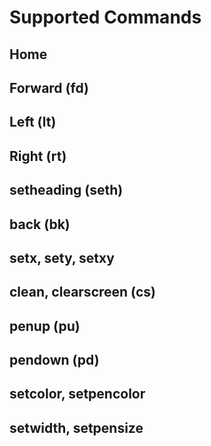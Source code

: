 # Supported Commands

## Home

## Forward (fd)

## Left (lt)

## Right (rt)

## setheading (seth)

## back (bk)

## setx, sety, setxy

## clean, clearscreen (cs)

## penup (pu)

## pendown (pd)

## setcolor, setpencolor

## setwidth, setpensize